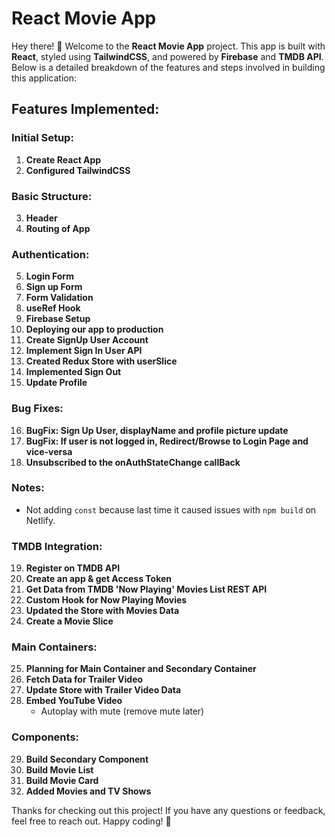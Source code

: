 # React Movie App

Hey there! 👋 Welcome to the **React Movie App** project. This app is built with **React**, styled using **TailwindCSS**, and powered by **Firebase** and **TMDB API**. Below is a detailed breakdown of the features and steps involved in building this application:

## Features Implemented:

### Initial Setup:
1. **Create React App**
2. **Configured TailwindCSS**

### Basic Structure:
3. **Header**
4. **Routing of App**

### Authentication:
5. **Login Form**
6. **Sign up Form**
7. **Form Validation**
8. **useRef Hook**
9. **Firebase Setup**
10. **Deploying our app to production**
11. **Create SignUp User Account**
12. **Implement Sign In User API**
13. **Created Redux Store with userSlice**
14. **Implemented Sign Out**
15. **Update Profile**

### Bug Fixes:
16. **BugFix: Sign Up User, displayName and profile picture update**
17. **BugFix: If user is not logged in, Redirect/Browse to Login Page and vice-versa**
18. **Unsubscribed to the onAuthStateChange callBack**

### Notes:
- Not adding `const` because last time it caused issues with `npm build` on Netlify.

### TMDB Integration:
19. **Register on TMDB API**
20. **Create an app & get Access Token**
21. **Get Data from TMDB 'Now Playing' Movies List REST API**
22. **Custom Hook for Now Playing Movies**
23. **Updated the Store with Movies Data**
24. **Create a Movie Slice**

### Main Containers:
25. **Planning for Main Container and Secondary Container**
26. **Fetch Data for Trailer Video**
27. **Update Store with Trailer Video Data**
28. **Embed YouTube Video**
    - Autoplay with mute (remove mute later)

### Components:
29. **Build Secondary Component**
30. **Build Movie List**
31. **Build Movie Card**
32. **Added Movies and TV Shows**

Thanks for checking out this project! If you have any questions or feedback, feel free to reach out. Happy coding! 🚀

